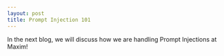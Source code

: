 ```yaml
---
layout: post
title: Prompt Injection 101
---
```






In the next blog, we will discuss how we are handling Prompt Injections at Maxim!
